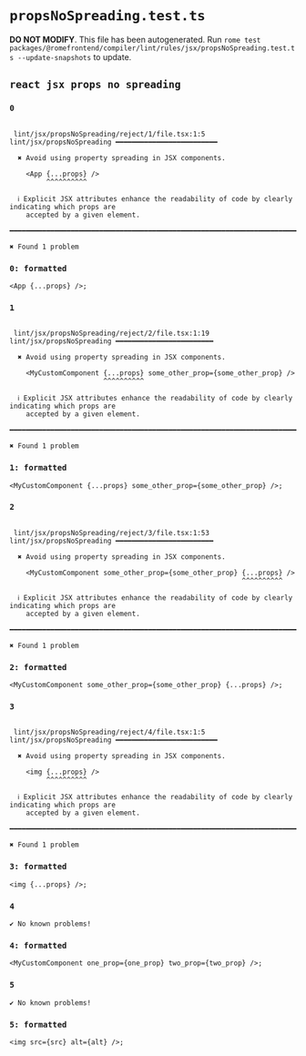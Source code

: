 # `propsNoSpreading.test.ts`

**DO NOT MODIFY**. This file has been autogenerated. Run `rome test packages/@romefrontend/compiler/lint/rules/jsx/propsNoSpreading.test.ts --update-snapshots` to update.

## `react jsx props no spreading`

### `0`

```

 lint/jsx/propsNoSpreading/reject/1/file.tsx:1:5 lint/jsx/propsNoSpreading ━━━━━━━━━━━━━━━━━━━━━━━━━

  ✖ Avoid using property spreading in JSX components.

    <App {...props} />
         ^^^^^^^^^^

  ℹ Explicit JSX attributes enhance the readability of code by clearly indicating which props are
    accepted by a given element.

━━━━━━━━━━━━━━━━━━━━━━━━━━━━━━━━━━━━━━━━━━━━━━━━━━━━━━━━━━━━━━━━━━━━━━━━━━━━━━━━━━━━━━━━━━━━━━━━━━━━

✖ Found 1 problem

```

### `0: formatted`

```
<App {...props} />;

```

### `1`

```

 lint/jsx/propsNoSpreading/reject/2/file.tsx:1:19 lint/jsx/propsNoSpreading ━━━━━━━━━━━━━━━━━━━━━━━━

  ✖ Avoid using property spreading in JSX components.

    <MyCustomComponent {...props} some_other_prop={some_other_prop} />
                       ^^^^^^^^^^

  ℹ Explicit JSX attributes enhance the readability of code by clearly indicating which props are
    accepted by a given element.

━━━━━━━━━━━━━━━━━━━━━━━━━━━━━━━━━━━━━━━━━━━━━━━━━━━━━━━━━━━━━━━━━━━━━━━━━━━━━━━━━━━━━━━━━━━━━━━━━━━━

✖ Found 1 problem

```

### `1: formatted`

```
<MyCustomComponent {...props} some_other_prop={some_other_prop} />;

```

### `2`

```

 lint/jsx/propsNoSpreading/reject/3/file.tsx:1:53 lint/jsx/propsNoSpreading ━━━━━━━━━━━━━━━━━━━━━━━━

  ✖ Avoid using property spreading in JSX components.

    <MyCustomComponent some_other_prop={some_other_prop} {...props} />
                                                         ^^^^^^^^^^

  ℹ Explicit JSX attributes enhance the readability of code by clearly indicating which props are
    accepted by a given element.

━━━━━━━━━━━━━━━━━━━━━━━━━━━━━━━━━━━━━━━━━━━━━━━━━━━━━━━━━━━━━━━━━━━━━━━━━━━━━━━━━━━━━━━━━━━━━━━━━━━━

✖ Found 1 problem

```

### `2: formatted`

```
<MyCustomComponent some_other_prop={some_other_prop} {...props} />;

```

### `3`

```

 lint/jsx/propsNoSpreading/reject/4/file.tsx:1:5 lint/jsx/propsNoSpreading ━━━━━━━━━━━━━━━━━━━━━━━━━

  ✖ Avoid using property spreading in JSX components.

    <img {...props} />
         ^^^^^^^^^^

  ℹ Explicit JSX attributes enhance the readability of code by clearly indicating which props are
    accepted by a given element.

━━━━━━━━━━━━━━━━━━━━━━━━━━━━━━━━━━━━━━━━━━━━━━━━━━━━━━━━━━━━━━━━━━━━━━━━━━━━━━━━━━━━━━━━━━━━━━━━━━━━

✖ Found 1 problem

```

### `3: formatted`

```
<img {...props} />;

```

### `4`

```
✔ No known problems!

```

### `4: formatted`

```
<MyCustomComponent one_prop={one_prop} two_prop={two_prop} />;

```

### `5`

```
✔ No known problems!

```

### `5: formatted`

```
<img src={src} alt={alt} />;

```
